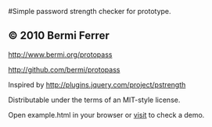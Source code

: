 #Simple password strength checker for prototype.

## © 2010 Bermi Ferrer

http://www.bermi.org/protopass

http://github.com/bermi/protopass

Inspired by http://plugins.jquery.com/project/pstrength

Distributable under the terms of an MIT-style license.

Open example.html in your browser or [visit](http://www.bermi.org/protopass) to check a demo.